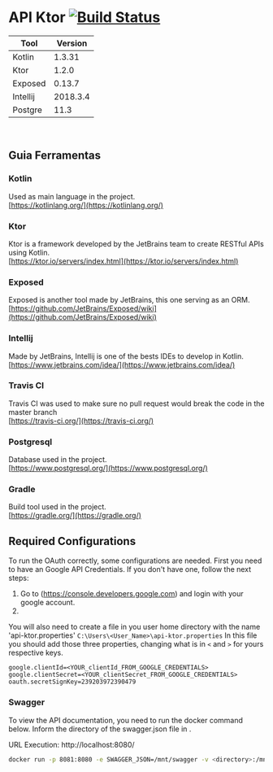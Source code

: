 # API Ktor [![Build Status](https://travis-ci.org/bvigentas/API-Ktor.svg?branch=master)](https://travis-ci.org/bvigentas/API-Ktor)

| Tool                                             | Version             | 
|--------------------------------------------------|---------------------|
| Kotlin                                           | 1.3.31              | 
| Ktor                                             | 1.2.0               |
| Exposed                                          | 0.13.7              |
| Intellij                                         | 2018.3.4            |
| Postgre                                          | 11.3                |
<br />

## Guia Ferramentas

### Kotlin
Used as main language in the project.<br />
[https://kotlinlang.org/](https://kotlinlang.org/)

### Ktor
Ktor is a framework developed by the JetBrains team to create RESTful APIs using Kotlin.<br />
[https://ktor.io/servers/index.html](https://ktor.io/servers/index.html)

### Exposed
Exposed is another tool made by JetBrains, this one serving as an ORM. <br />
[https://github.com/JetBrains/Exposed/wiki](https://github.com/JetBrains/Exposed/wiki)

### Intellij
Made by JetBrains, Intellij is one of the bests IDEs to develop in Kotlin.<br />
[https://www.jetbrains.com/idea/](https://www.jetbrains.com/idea/)

### Travis CI
Travis CI was used to make sure no pull request would break the code in the master branch<br />
[https://travis-ci.org/](https://travis-ci.org/)

### Postgresql
Database used in the project.<br />
[https://www.postgresql.org/](https://www.postgresql.org/)

### Gradle
Build tool used in the project.<br />
[https://gradle.org/](https://gradle.org/)
<br />

## Required Configurations
To run the OAuth correctly, some configurations are needed.
First you need to have an Google API Credentials. If you don't have one, follow the next steps:
1. Go to (https://console.developers.google.com) and login with your google account.
2.

You will also need to create a file in you user home directory with the name 'api-ktor.properties'
`C:\Users\<User_Name>\api-ktor.properties`
 In this file you should add those three properties, changing what is in `<` and `>` for yours respective keys.
 ```properties
google.clientId=<YOUR_clientId_FROM_GOOGLE_CREDENTIALS>
google.clientSecret=<YOUR_clientSecret_FROM_GOOGLE_CREDENTIALS>
oauth.secretSignKey=239203972390479
```
  ### Swagger
To view the API documentation, you need to run the docker command below. Inform the directory of the swagger.json file in <directory>.

URL Execution: http://localhost:8080/
 ```bash
 docker run -p 8081:8080 -e SWAGGER_JSON=/mnt/swagger -v <directory>:/mnt --name swagger swaggerapi/swagger-ui
 ```
